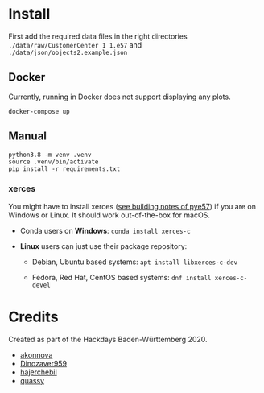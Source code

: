 # Install

First add the required data files in the right directories `./data/raw/CustomerCenter 1 1.e57` and `./data/json/objects2.example.json`

## Docker

Currently, running in Docker does not support displaying any plots.

```
docker-compose up
```

## Manual

```
python3.8 -m venv .venv
source .venv/bin/activate
pip install -r requirements.txt
```

### xerces

You might have to install xerces
([see building notes of pye57](https://pypi.org/project/pye57/))
if you are on Windows or Linux.
It should work out-of-the-box for macOS.

* Conda users on **Windows**: ```conda install xerces-c```

* **Linux** users can just use their package repository: 

  * Debian, Ubuntu based systems: ```apt install libxerces-c-dev```

  * Fedora, Red Hat, CentOS based systems: ```dnf install xerces-c-devel```

# Credits

Created as part of the Hackdays Baden-Württemberg 2020.

* [akonnova](https://www.behance.net/akonnova)
* [Dinozaver959](https://github.com/Dinozaver959)
* [hajerchebil](https://github.com/hajerchebil)
* [quassy](https://github.com/quassy)
